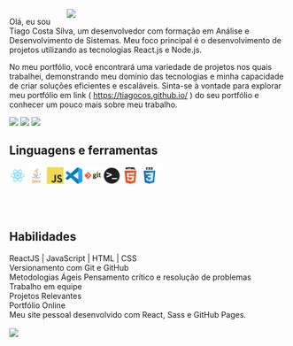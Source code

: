<img src="https://raw.githubusercontent.com/MicaelliMedeiros/micaellimedeiros/master/image/computer-illustration.png" min-width="400px" max-width="400px" width="400px" align="right">

<p align="left"> 
  Olá, eu sou Tiago Costa Silva, um desenvolvedor com formação em Análise e Desenvolvimento de Sistemas. Meu foco principal é o desenvolvimento de projetos utilizando as tecnologias React.js e Node.js.

No meu portfólio, você encontrará uma variedade de projetos nos quais trabalhei, demonstrando meu domínio das tecnologias e minha capacidade de criar soluções eficientes e escaláveis. Sinta-se à vontade para explorar meu portfólio em link ( https://tiagocos.github.io/ ) do seu portfólio e conhecer um pouco mais sobre meu trabalho.
</p>


<p align="left">
  <a href="#" alt="Gmail">
  <img src="https://img.shields.io/badge/-Gmail-FF0000?style=flat-square&labelColor=FF0000&logo=gmail&logoColor=white&link=LINK-DO-SEU-GMAIL" /></a>

  <a href="https://www.linkedin.com/in/tiago-costa-silva-5ba974222" alt="LinkedIn">
  <img src="https://img.shields.io/badge/-Linkedin-0e76a8?style=flat-square&logo=Linkedin&logoColor=white&link=LINK-DO-SEU-LINKEDIN" /></a>

  <a href="#" alt="WhatsApp">
  <img src="https://img.shields.io/badge/-WhatsApp-25d366?style=flat-square&labelColor=25d366&logo=whatsapp&logoColor=white&link=API-DO-SEU-WHATSAPP"/></a>

</br>

## Linguagens e ferramentas

<code><img height="30" src="https://raw.githubusercontent.com/github/explore/80688e429a7d4ef2fca1e82350fe8e3517d3494d/topics/react/react.png"></code>
<code><img height="30" src="https://raw.githubusercontent.com/github/explore/80688e429a7d4ef2fca1e82350fe8e3517d3494d/topics/java/java.png"></code>
<code><img height="30" src="https://raw.githubusercontent.com/github/explore/80688e429a7d4ef2fca1e82350fe8e3517d3494d/topics/javascript/javascript.png"></code>
<code><img height="30" src="https://raw.githubusercontent.com/github/explore/80688e429a7d4ef2fca1e82350fe8e3517d3494d/topics/visual-studio-code/visual-studio-code.png"></code>
<code><img height="30" src="https://raw.githubusercontent.com/github/explore/80688e429a7d4ef2fca1e82350fe8e3517d3494d/topics/git/git.png"></code>
<code><img height="30" src="https://raw.githubusercontent.com/github/explore/80688e429a7d4ef2fca1e82350fe8e3517d3494d/topics/terminal/terminal.png"></code>
<code><img height="30" src="https://raw.githubusercontent.com/github/explore/80688e429a7d4ef2fca1e82350fe8e3517d3494d/topics/html/html.png"></code>
<code><img height="30" src="https://raw.githubusercontent.com/github/explore/80688e429a7d4ef2fca1e82350fe8e3517d3494d/topics/css/css.png"></code>
<br />
<br />
<br />
<br />
## Habilidades
  ReactJS | JavaScript | HTML | CSS   <br /> 
  Versionamento com Git e GitHub <br />
  Metodologias Ágeis 
  Pensamento crítico e resolução de problemas <br />
  Trabalho em equipe <br />
  Projetos Relevantes <br />
  Portfólio Online <br />
  Meu site pessoal desenvolvido com React, Sass e GitHub Pages.<br />

<img align='center' src="https://github-readme-stats.vercel.app/api?username=TiagoCos&show_icons=true&title_color=783c00&text_color=af552e&icon_color=783c00&bg_color=f8efd4&cache_seconds=2300">



